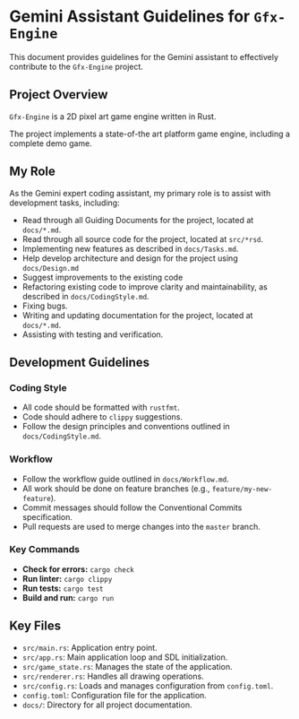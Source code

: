# Gemini Assistant Guidelines for `Gfx-Engine`

This document provides guidelines for the Gemini assistant to effectively contribute to the `Gfx-Engine` project.

## Project Overview

`Gfx-Engine` is a 2D pixel art game engine written in Rust.

The project implements a state-of-the art platform game engine, including a complete demo game.

## My Role

As the Gemini expert coding assistant, my primary role is to assist with development tasks, including:

-   Read through all Guiding Documents for the project, located at `docs/*.md`.
-   Read through all source code for the project, located at `src/*rsd`.
-   Implementing new features as described in `docs/Tasks.md`.
-   Help develop architecture and design for the project using `docs/Design.md`
-   Suggest improvements to the existing code
-   Refactoring existing code to improve clarity and maintainability, as described in `docs/CodingStyle.md`.
-   Fixing bugs.
-   Writing and updating documentation for the project, located at `docs/*.md`.
-   Assisting with testing and verification.

## Development Guidelines

### Coding Style

-   All code should be formatted with `rustfmt`.
-   Code should adhere to `clippy` suggestions.
-   Follow the design principles and conventions outlined in `docs/CodingStyle.md`.

### Workflow

-   Follow the workflow guide outlined in `docs/Workflow.md`.
-   All work should be done on feature branches (e.g., `feature/my-new-feature`).
-   Commit messages should follow the Conventional Commits specification.
-   Pull requests are used to merge changes into the `master` branch.

### Key Commands

-   **Check for errors:** `cargo check`
-   **Run linter:** `cargo clippy`
-   **Run tests:** `cargo test`
-   **Build and run:** `cargo run`

## Key Files

-   `src/main.rs`: Application entry point.
-   `src/app.rs`: Main application loop and SDL initialization.
-   `src/game_state.rs`: Manages the state of the application.
-   `src/renderer.rs`: Handles all drawing operations.
-   `src/config.rs`: Loads and manages configuration from `config.toml`.
-   `config.toml`: Configuration file for the application.
-   `docs/`: Directory for all project documentation.

